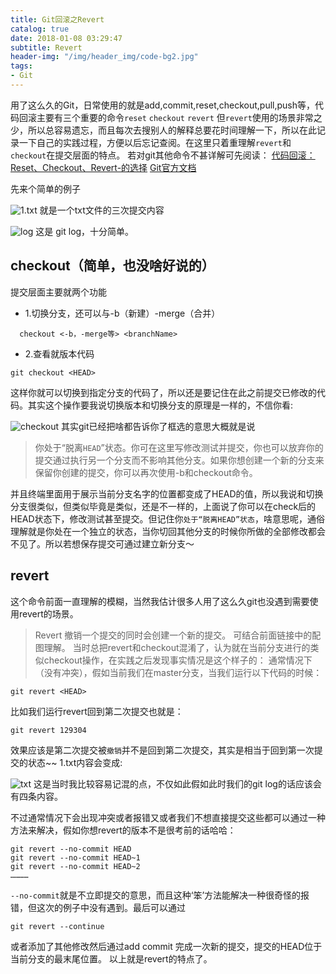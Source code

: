 ```yaml
---
title: Git回滚之Revert
catalog: true
date: 2018-01-08 03:29:47
subtitle: Revert
header-img: "/img/header_img/code-bg2.jpg"
tags:
- Git
---
```


用了这么久的Git，日常使用的就是add,commit,reset,checkout,pull,push等，代码回滚主要有三个重要的命令`reset`  `checkout`  `revert`
但`revert`使用的场景非常之少，所以总容易遗忘，而且每次去搜别人的解释总要花时间理解一下，所以在此记录一下自己的实践过程，方便以后忘记查阅。在这里只着重理解`revert`和`checkout`在提交层面的特点。
若对git其他命令不甚详解可先阅读：
[代码回滚：Reset、Checkout、Revert-的选择](https://github.com/geeeeeeeeek/git-recipes/wiki/5.2-%25E4%25BB%25A3%25E7%25A0%2581%25E5%259B%259E%25E6%25BB%259A%25EF%25BC%259AReset%25E3%2580%2581Checkout%25E3%2580%2581Revert-%25E7%259A%2584%25E9%2580%2589%25E6%258B%25A9)
[Git官方文档](https://git-scm.com/doc)

先来个简单的例子

![1.txt](file.png)
就是一个txt文件的三次提交内容

![log](log.png)
这是 git log，十分简单。

## checkout（简单，也没啥好说的）
提交层面主要就两个功能
* 1.切换分支，还可以与-b（新建）-merge（合并）

```
  checkout <-b，-merge等> <branchName>
```
* 2.查看就版本代码

```
git checkout <HEAD>
```
这样你就可以切换到指定分支的代码了，所以还是要记住在此之前提交已修改的代码。其实这个操作要我说切换版本和切换分支的原理是一样的，不信你看:

![checkout](checkout.png)
其实git已经把啥都告诉你了框选的意思大概就是说
> 你处于“脱离`HEAD`”状态。你可在这里写修改测试并提交，你也可以放弃你的提交通过执行另一个分支而不影响其他分支。如果你想创建一个新的分支来保留你创建的提交，你可以再次使用-b和checkout命令。

并且终端里面用于展示当前分支名字的位置都变成了HEAD的值，所以我说和切换分支很类似，但类似毕竟是类似，还是不一样的，上面说了你可以在check后的HEAD状态下，修改测试甚至提交。但记住你`处于“脱离HEAD”状态`，啥意思呢，通俗理解就是你处在一个独立的状态，当你切回其他分支的时候你所做的全部修改都会不见了。所以若想保存提交可通过建立新分支～

## revert
这个命令前面一直理解的模糊，当然我估计很多人用了这么久git也没遇到需要使用revert的场景。
> Revert 撤销一个提交的同时会创建一个新的提交。
可结合前面链接中的配图理解。
当时总把revert和checkout混淆了，认为就在当前分支进行的类似checkout操作，在实践之后发现事实情况是这个样子的：
通常情况下（没有冲突），假如当前我们在master分支，当我们运行以下代码的时候：

```
git revert <HEAD>
```
比如我们运行revert回到第二次提交也就是：

```
git revert 129304
```
效果应该是第二次提交被`撤销`并不是回到第二次提交，其实是相当于回到第一次提交的状态~~
1.txt内容会变成:

![txt](txt.png)
这是当时我比较容易记混的点，不仅如此假如此时我们的git log的话应该会有四条内容。

不过通常情况下会出现冲突或者报错又或者我们不想直接提交这些都可以通过一种方法来解决，假如你想revert的版本不是很考前的话哈哈：

```
git revert --no-commit HEAD 
git revert --no-commit HEAD~1
git revert --no-commit HEAD~2 
…………
```
`--no-commit`就是不立即提交的意思，而且这种‘笨’方法能解决一种很奇怪的报错，但这次的例子中没有遇到。最后可以通过
```
git revert --continue
```
或者添加了其他修改然后通过add commit 完成一次新的提交，提交的HEAD位于当前分支的最末尾位置。
以上就是revert的特点了。